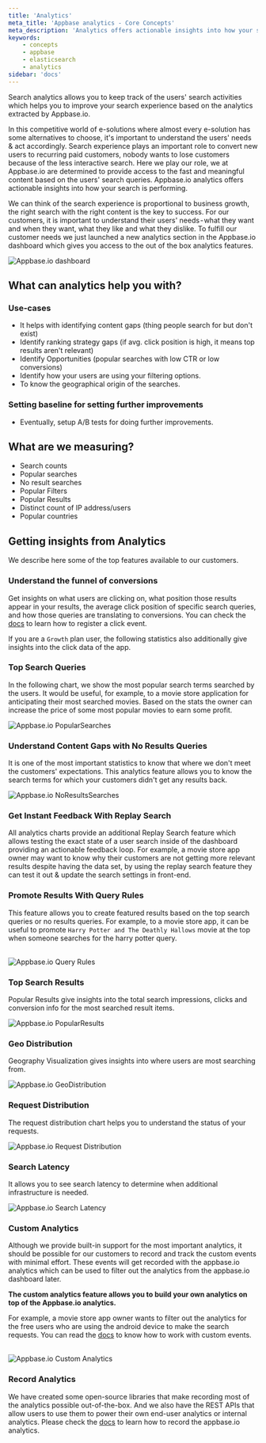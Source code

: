 ```yaml
---
title: 'Analytics'
meta_title: 'Appbase analytics - Core Concepts'
meta_description: 'Analytics offers actionable insights into how your search is performing.'
keywords:
    - concepts
    - appbase
    - elasticsearch
    - analytics
sidebar: 'docs'
---
```


Search analytics allows you to keep track of the users' search activities which helps you to improve your search experience based on the analytics extracted by Appbase.io.

In this competitive world of e-solutions where almost every e-solution has some alternatives to choose, it's important to understand the users' needs & act accordingly. Search experience plays an important role to convert new users to recurring paid customers, nobody wants to lose customers because of the less interactive search. Here we play our role, we at Appbase.io are determined to provide access to the fast and meaningful content based on the users' search queries. Appbase.io analytics offers actionable insights into how your search is performing.

We can think of the search experience is proportional to business growth, the right search with the right content is the key to success. For our customers, it is important to understand their users' needs - what they want and when they want, what they like and what they dislike. To fulfill our customer needs we just launched a new analytics section in the Appbase.io dashboard which gives you access to the out of the box analytics features.

![Appbase.io dashboard](https://i.imgur.com/We4qekB.png)


## What can analytics help you with?

### Use-cases
- It helps with identifying content gaps (thing people search for but don't exist)
- Identify ranking strategy gaps (if avg. click position is high, it means top results aren't relevant)
- Identify Opportunities (popular searches with low CTR or low conversions)
- Identify how your users are using your filtering options.
- To know the geographical origin of the searches.

### Setting baseline for setting further improvements
- Eventually, setup A/B tests for doing further improvements.


## What are we measuring?
- Search counts
- Popular searches
- No result searches
- Popular Filters
- Popular Results
- Distinct count of IP address/users
- Popular countries


## Getting insights from Analytics

We describe here some of the top features available to our customers.


### Understand the funnel of conversions
Get insights on what users are clicking on, what position those results appear in your results, the average click position of specific search queries, and how those queries are translating to conversions. You can check the [docs](/docs/analytics/Implement/#click-analytics) to learn how to register a click event.

If you are a `Growth` plan user, the following statistics also additionally give insights into the click data of the app.

### Top Search Queries
In the following chart, we show the most popular search terms searched by the users. It would be useful, for example, to a movie store application for anticipating their most searched movies. Based on the stats the owner can increase the price of some most popular movies to earn some profit.

![Appbase.io PopularSearches](https://i.imgur.com/7LXMPiM.png)

### Understand Content Gaps with No Results Queries
It is one of the most important statistics to know that where we don't meet the customers' expectations. This analytics feature allows you to know the search terms for which your customers didn't get any results back.

![Appbase.io NoResultsSearches](https://i.imgur.com/9HTjRYr.png)

### Get Instant Feedback With Replay Search
All analytics charts provide an additional Replay Search feature which allows testing the exact state of a user search inside of the dashboard providing an actionable feedback loop. For example, a movie store app owner may want to know why their customers are not getting more relevant results despite having the data set, by using the replay search feature they can test it out & update the search settings in front-end.

### Promote Results With Query Rules
This feature allows you to create featured results based on the top search queries or no results queries. For example, to a movie store app, it can be useful to promote `Harry Potter and The Deathly Hallows` movie at the top when someone searches for the harry potter query.

<br/>
<img src="/images/gifs/query-rules.gif" alt="Appbase.io Query Rules" />

### Top Search Results
Popular Results give insights into the total search impressions, clicks and conversion info for the most searched result items.

![Appbase.io PopularResults](https://i.imgur.com/8fAFNJV.png)

### Geo Distribution
Geography Visualization gives insights into where users are most searching from.

![Appbase.io GeoDistribution](https://i.imgur.com/g4SCYth.png)

### Request Distribution
The request distribution chart helps you to understand the status of your requests.

![Appbase.io Request Distribution](https://i.imgur.com/R1HswrA.png)

### Search Latency
It allows you to see search latency to determine when additional infrastructure is needed.

![Appbase.io Search Latency](https://i.imgur.com/2q49EjJ.png)

### Custom Analytics
Although we provide built-in support for the most important analytics, it should be possible for our customers to record and track the custom events with minimal effort. These events will get recorded with the appbase.io analytics which can be used to filter out the analytics from the appbase.io dashboard later.

<strong>The custom analytics feature allows you to build your own analytics on top of the Appbase.io analytics.</strong>

For example, a movie store app owner wants to filter out the analytics for the free users who are using the android device to make the search requests. You can read the [docs](/docs/analytics/Implement/#how-to-implement-custom-events) to know how to work with custom events.

<br/>
<img src="/images/gifs/custom-analytics.gif" alt="Appbase.io Custom Analytics" />

### Record Analytics
We have created some open-source libraries that make recording most of the analytics possible out-of-the-box. And we also have the REST APIs that allow users to use them to power their own end-user analytics or internal analytics.
Please check the [docs](/docs/analytics/Implement/) to learn how to record the appbase.io analytics.